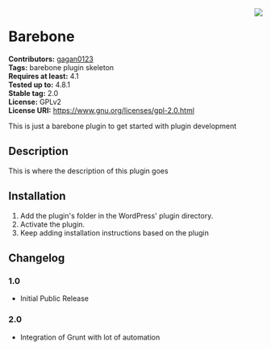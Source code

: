 <img src='https://github.com/gagan0123/barebone/raw/master/assets/icon-128x128.png' align='right' />

# Barebone #
**Contributors:** [gagan0123](https://profiles.wordpress.org/gagan0123)  
**Tags:** barebone plugin skeleton  
**Requires at least:** 4.1  
**Tested up to:** 4.8.1  
**Stable tag:** 2.0  
**License:** GPLv2  
**License URI:** https://www.gnu.org/licenses/gpl-2.0.html  

This is just a barebone plugin to get started with plugin development

## Description ##

This is where the description of this plugin goes

## Installation ##
1. Add the plugin's folder in the WordPress' plugin directory.
1. Activate the plugin.
1. Keep adding installation instructions based on the plugin

## Changelog ##

### 1.0 ###
* Initial Public Release

### 2.0 ###
* Integration of Grunt with lot of automation